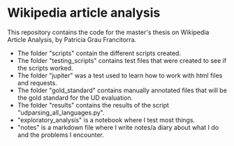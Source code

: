 # Wikipedia article analysis

This repository contains the code for the master's thesis on Wikipedia Article Analysis, by Patricia Grau Francitorra.

- The folder "scripts" contain the different scripts created. 
- The folder "testing_scripts" contains test files that were created to see if the scripts worked. 
- The folder "jupiter" was a test used to learn how to work with html files and requests. 
- The folder "gold_standard" contains manually annotated files that will be the gold standard for the UD evaluation. 
- The folder "results" contains the results of the script "udparsing_all_languages.py".
- "exploratory_analysis" is a notebook where I test most things.
- "notes" is a markdown file where I write notes/a diary about what I do and the problems I encounter.
